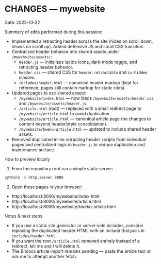 # CHANGES — mywebsite

Date: 2025-10-22

Summary of edits performed during this session:

- Implemented a retracting header across the site (hides on scroll down, shows on scroll up). Added defensive JS and small CSS transition.
- Centralized header behavior into shared assets under `/mywebsite/assets/`:
  - `header.js` — initializes lucide icons, dark-mode toggle, and retracting header behavior.
  - `header.css` — shared CSS for `header.retractable` and `is-hidden` classes.
  - `includes/header.html` — canonical header markup (kept for reference; pages still contain markup for static sites).
- Updated pages to use shared assets:
  - `/mywebsite/index.html` — now loads `/mywebsite/assets/header.css` and `/mywebsite/assets/header.js`.
  - `/article.html` (root) — replaced with a small redirect page to `/mywebsite/article.html` to avoid duplication.
  - `/mywebsite/article.html` — canonical article page (no changes to content beyond header/style consolidation).
  - `/mywebsite/kweku-article.html` — updated to include shared header assets.
- Removed duplicated inline retracting header scripts from individual pages and centralized logic in `header.js` to reduce duplication and maintenance surface.

How to preview locally

1. From the repository root run a simple static server:

```bash
python3 -m http.server 8000
```

2. Open these pages in your browser:

- http://localhost:8000/mywebsite/index.html
- http://localhost:8000/mywebsite/article.html
- http://localhost:8000/mywebsite/kweku-article.html

Notes & next steps

- If you use a static site generator or server-side includes, consider replacing the duplicated header HTML with an include that pulls in `includes/header.html`.
- If you want the root `/article.html` removed entirely instead of a redirect, tell me and I will delete it.
- The Bitdocs article import remains pending — paste the article text or ask me to attempt another fetch.
